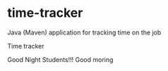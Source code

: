 # time-tracker
Java (Maven) application for tracking time on the job

Time tracker

Good Night Students!!!
Good moring
